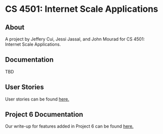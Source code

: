 # CS 4501: Internet Scale Applications
## About
A project by Jeffery Cui, Jessi Jassal, and John Mourad for CS 4501: Internet Scale Applications.
## Documentation
TBD
## User Stories
User stories can be found [here.](UserStories.md)
## Project 6 Documentation
Our write-up for features added in Project 6 can be found [here.](Project6Documentation.md)
